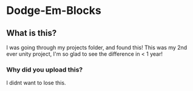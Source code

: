 # Dodge-Em-Blocks
## What is this?

I was going through my projects folder, and found this! This was my 2nd ever unity project, I'm so glad to see the difference in < 1 year!

### Why did you upload this?

I didnt want to lose this.
